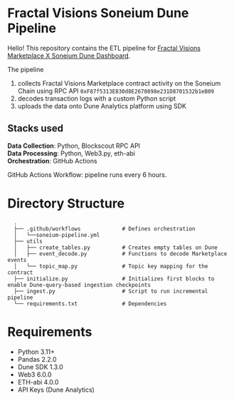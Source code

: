 # Fractal Visions Soneium Dune Pipeline 

Hello! This repository contains the ETL pipeline for <a href="https://dune.com/visionwizards/fractal-visions-soneium" target="_blank" rel="noopener noreferrer"> Fractal Visions Marketplace X Soneium Dune Dashboard</a>. 

The pipeline 
1. collects Fractal Visions Marketplace contract activity on the Soneium Chain using RPC API `0xF87f5313E830d8E2670898e231D8701532b1eB09` 
2. decodes transaction logs with a custom Python script
3. uploads the data onto Dune Analytics platform using SDK

## Stacks used
<b>Data Collection</b>: Python, Blockscout RPC API <br>
<b>Data Processing</b>: Python, Web3.py, eth-abi <br>
<b>Orchestration</b>: GitHub Actions <br>

GitHub Actions Workflow: pipeline runs every 6 hours. 

# Directory Structure  
      .
      ├── .github/workflows             # Defines orchestration 
      │   └──soneium-pipeline.yml
      ├── utils                         
      │   ├── create_tables.py          # Creates empty tables on Dune
      │   ├── event_decode.py           # Functions to decode Marketplace events
      │   └── topic_map.py              # Topic key mapping for the contract
      ├── initialize.py                 # Initializes first blocks to enable Dune-query-based ingestion checkpoints
      ├── ingest.py                     # Script to run incremental pipeline            
      └── requirements.txt              # Dependencies 

# Requirements 
- Python 3.11+
- Pandas 2.2.0
- Dune SDK 1.3.0
- Web3 6.0.0
- ETH-abi 4.0.0
- API Keys (Dune Analytics) <br>
